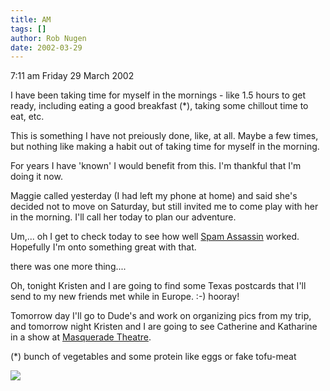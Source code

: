 ```yaml
---
title: AM
tags: []
author: Rob Nugen
date: 2002-03-29
---
```


<p class=date>7:11 am Friday 29 March 2002</p>

<p>I have been taking time for myself in the mornings
- like 1.5 hours to get ready, including eating a good
breakfast (*), taking some chillout time to eat,
etc.</p>

<p>This is something I have not preiously done, like,
at all.  Maybe a few times, but nothing like making a
habit out of taking time for myself in the
morning.</p>

<p>For years I have 'known' I would benefit from this.
 I'm thankful that I'm doing it now.</p>

<p>Maggie called yesterday (I had left my phone at
home) and said she's decided not to move on Saturday,
but still invited me to come play with her in the
morning.  I'll call her today to plan our
adventure.</p>

<p>Um,... oh I get to check today to see how well <a
href='https://spamassassin.org'>Spam Assassin</a>
worked.  Hopefully I'm onto something great with
that.</p>

<p>there was one more thing....</p>

<p>Oh, tonight Kristen and I are going to find some
Texas postcards that I'll send to my new friends met
while in Europe.  :-)  hooray!</p>

<p>Tomorrow day I'll go to Dude's and work on
organizing pics from my trip, and tomorrow night
Kristen and I are going to see Catherine and Katharine
in a show at <a
href='https://www.masqueradetheatre.com'>Masquerade
Theatre</a>.</p>

<p>(*) bunch of vegetables and some protein like eggs
or fake tofu-meat</p>

<p><img src="/images/rob/wL-ROB.gif"/></p>
